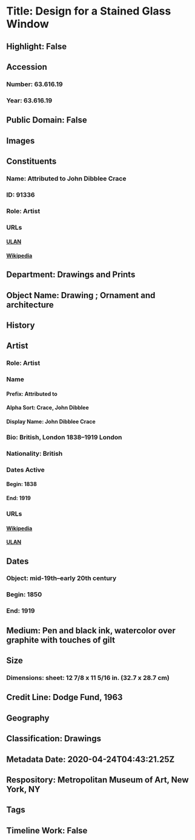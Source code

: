 # Title: Design for a Stained Glass Window
## Highlight: False
## Accession
### Number: 63.616.19
### Year: 63.616.19
## Public Domain: False
## Images
## Constituents
### Name: Attributed to John Dibblee Crace
### ID: 91336
### Role: Artist
### URLs
#### [ULAN](http://vocab.getty.edu/page/ulan/500008925)
#### [Wikipedia](https://www.wikidata.org/wiki/Q6229343)
## Department: Drawings and Prints
## Object Name: Drawing ; Ornament and architecture
## History
## Artist
### Role: Artist
### Name
#### Prefix: Attributed to
#### Alpha Sort: Crace, John Dibblee
#### Display Name: John Dibblee Crace
### Bio: British, London 1838–1919 London
### Nationality: British
### Dates Active
#### Begin: 1838
#### End: 1919
### URLs
#### [Wikipedia](https://www.wikidata.org/wiki/Q6229343)
#### [ULAN](http://vocab.getty.edu/page/ulan/500008925)
## Dates
### Object: mid-19th–early 20th century
### Begin: 1850
### End: 1919
## Medium: Pen and black ink, watercolor over graphite with touches of gilt
## Size
### Dimensions: sheet: 12 7/8 x 11 5/16 in. (32.7 x 28.7 cm)
## Credit Line: Dodge Fund, 1963
## Geography
## Classification: Drawings
## Metadata Date: 2020-04-24T04:43:21.25Z
## Respository: Metropolitan Museum of Art, New York, NY
## Tags
## Timeline Work: False